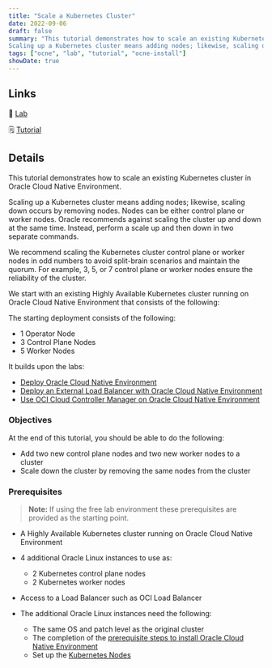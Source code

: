 ```yaml
---
title: "Scale a Kubernetes Cluster"
date: 2022-09-06
draft: false
summary: "This tutorial demonstrates how to scale an existing Kubernetes cluster in Oracle Cloud Native Environment.
Scaling up a Kubernetes cluster means adding nodes; likewise, scaling down occurs by removing nodes. Nodes can be either control plane or worker nodes. Oracle recommends against scaling the cluster up and down at the same time. Instead, perform a scale up and then down in two separate commands."
tags: ["ocne", "lab", "tutorial", "ocne-install"]
showDate: true
---
```


## Links

:crescent_moon: [Lab](https://luna.oracle.com/lab/6c9e4d88-27e7-43bd-9366-0693fb8e4d3a)

:spiral_notepad: [Tutorial](https://docs.oracle.com/en/learn/ocne-scale/)

## Details

This tutorial demonstrates how to scale an existing Kubernetes cluster in Oracle Cloud Native Environment.

Scaling up a Kubernetes cluster means adding nodes; likewise, scaling down occurs by removing nodes. Nodes can be either control plane or worker nodes. Oracle recommends against scaling the cluster up and down at the same time. Instead, perform a scale up and then down in two separate commands.

We recommend scaling the Kubernetes cluster control plane or worker nodes in odd numbers to avoid split-brain scenarios and maintain the quorum. For example, 3, 5, or 7 control plane or worker nodes ensure the reliability of the cluster.

We start with an existing Highly Available Kubernetes cluster running on Oracle Cloud Native Environment that consists of the following:

The starting deployment consists of the following:

- 1 Operator Node
- 3 Control Plane Nodes
- 5 Worker Nodes

It builds upon the labs:

- [Deploy Oracle Cloud Native Environment](https://luna.oracle.com/lab/d18fe294-efb5-4498-9e7b-d5cc724d8619/steps)
- [Deploy an External Load Balancer with Oracle Cloud Native Environment](https://luna.oracle.com/lab/be8d99fc-44c3-4062-a3c3-95e982243ccf/steps)
- [Use OCI Cloud Controller Manager on Oracle Cloud Native Environment](https://luna.oracle.com/lab/5571f277-3eb9-435f-b3b3-fe421fb9747e/steps)

### Objectives

At the end of this tutorial, you should be able to do the following:

- Add two new control plane nodes and two new worker nodes to a cluster
- Scale down the cluster by removing the same nodes from the cluster

### Prerequisites

> **Note:** If using the free lab environment these prerequisites are provided as the starting point.

- A Highly Available Kubernetes cluster running on Oracle Cloud Native Environment

- 4 additional Oracle Linux instances to use as:
  - 2 Kubernetes control plane nodes
  - 2 Kubernetes worker nodes

- Access to a Load Balancer such as OCI Load Balancer

- The additional Oracle Linux instances need the following:
  - The same OS and patch level as the original cluster
  - The completion of the [prerequisite steps to install Oracle Cloud Native Environment](https://docs.oracle.com/en/operating-systems/olcne/1.7/start/prereq.html#prereq)
  - Set up the [Kubernetes Nodes](https://docs.oracle.com/en/operating-systems/olcne/1.7/start/install.html#install-node)
